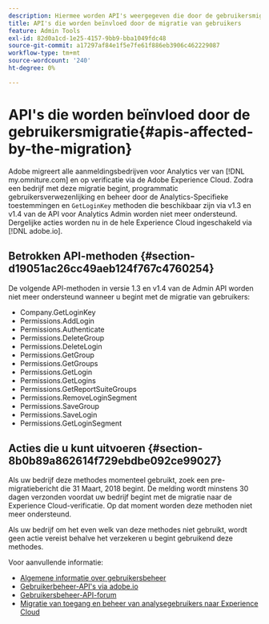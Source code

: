 ```yaml
---
description: Hiermee worden API's weergegeven die door de gebruikersmigratie worden beïnvloed
title: API's die worden beïnvloed door de migratie van gebruikers
feature: Admin Tools
exl-id: 82d0a1cd-1e25-4157-9bb9-bba1049fdc48
source-git-commit: a17297af84e1f5e7fe61f886eb3906c462229087
workflow-type: tm+mt
source-wordcount: '240'
ht-degree: 0%

---
```


# API&#39;s die worden beïnvloed door de gebruikersmigratie{#apis-affected-by-the-migration}

Adobe migreert alle aanmeldingsbedrijven voor Analytics ver van [!DNL my.omniture.com] en op verificatie via de Adobe Experience Cloud. Zodra een bedrijf met deze migratie begint, programmatic gebruikersverwezenlijking en beheer door de Analytics-Specifieke toestemmingen en `GetLoginKey` methoden die beschikbaar zijn via v1.3 en v1.4 van de API voor Analytics Admin worden niet meer ondersteund. Dergelijke acties worden nu in de hele Experience Cloud ingeschakeld via [!DNL adobe.io].

## Betrokken API-methoden {#section-d19051ac26cc49aeb124f767c4760254}

De volgende API-methoden in versie 1.3 en v1.4 van de Admin API worden niet meer ondersteund wanneer u begint met de migratie van gebruikers:

* Company.GetLoginKey
* Permissions.AddLogin
* Permissions.Authenticate
* Permissions.DeleteGroup
* Permissions.DeleteLogin
* Permissions.GetGroup
* Permissions.GetGroups
* Permissions.GetLogin
* Permissions.GetLogins
* Permissions.GetReportSuiteGroups
* Permissions.RemoveLoginSegment
* Permissions.SaveGroup
* Permissions.SaveLogin
* Permissions.GetLoginSegment

## Acties die u kunt uitvoeren {#section-8b0b89a862614f729ebdbe092ce99027}

Als uw bedrijf deze methodes momenteel gebruikt, zoek een pre-migratiebericht die 31 Maart, 2018 begint. De melding wordt minstens 30 dagen verzonden voordat uw bedrijf begint met de migratie naar de Experience Cloud-verificatie. Op dat moment worden deze methoden niet meer ondersteund.

Als uw bedrijf om het even welk van deze methodes niet gebruikt, wordt geen actie vereist behalve het verzekeren u begint gebruikend deze methodes.

Voor aanvullende informatie:

* [Algemene informatie over gebruikersbeheer](https://helpx.adobe.com/enterprise/help/users.html)
* [Gebruikerbeheer-API&#39;s via adobe.io](https://developer.adobe.com/UMAPI/)
* [Gebruikersbeheer-API-forum](https://community.adobe.com/t5/enterprise-teams/bd-p/enterprise-and-teams)
* [Migratie van toegang en beheer van analysegebruikers naar Experience Cloud](https://experienceleague.adobe.com/docs/analytics/admin/user-product-management/user-management/migrate-users/c-migration-tool.html)
